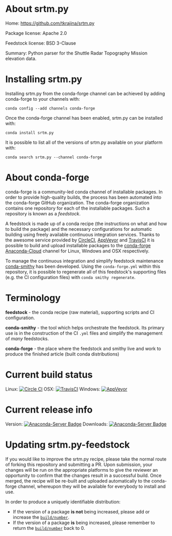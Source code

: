 About srtm.py
=============

Home: https://github.com/tkrajina/srtm.py

Package license: Apache 2.0

Feedstock license: BSD 3-Clause

Summary: Python parser for the Shuttle Radar Topography Mission elevation data.



Installing srtm.py
==================

Installing srtm.py from the conda-forge channel can be achieved by adding conda-forge to your channels with:

```
conda config --add channels conda-forge
```

Once the conda-forge channel has been enabled, srtm.py can be installed with:

```
conda install srtm.py
```

It is possible to list all of the versions of srtm.py available on your platform with:

```
conda search srtm.py --channel conda-forge
```


About conda-forge
=================

conda-forge is a community-led conda channel of installable packages.
In order to provide high-quality builds, the process has been automated into the
conda-forge GitHub organization. The conda-forge organization contains one repository 
for each of the installable packages. Such a repository is known as a *feedstock*.

A feedstock is made up of a conda recipe (the instructions on what and how to build
the package) and the necessary configurations for automatic building using freely
available continuous integration services. Thanks to the awesome service provided by
[CircleCI](https://circleci.com/), [AppVeyor](http://www.appveyor.com/)
and [TravisCI](https://travis-ci.org/) it is possible to build and upload installable
packages to the [conda-forge](https://anaconda.org/conda-forge)
[Anaconda-Cloud](http://docs.anaconda.org/) channel for Linux, Windows and OSX respectively.

To manage the continuous integration and simplify feedstock maintenance
[conda-smithy](http://github.com/conda-forge/conda-smithy) has been developed.
Using the ``conda-forge.yml`` within this repository, it is possible to regenerate all of
this feedstock's supporting files (e.g. the CI configuration files) with ``conda smithy regenerate``.


Terminology
===========

**feedstock** - the conda recipe (raw material), supporting scripts and CI configuration.

**conda-smithy** - the tool which helps orchestrate the feedstock.
                   Its primary use is in the construction of the CI ``.yml`` files
                   and simplify the management of *many* feedstocks.

**conda-forge** - the place where the feedstock and smithy live and work to
                  produce the finished article (built conda distributions)

Current build status
====================

Linux: [![Circle CI](https://circleci.com/gh/conda-forge/srtm.py-feedstock.svg?style=svg)](https://circleci.com/gh/conda-forge/srtm.py-feedstock)
OSX: [![TravisCI](https://travis-ci.org/conda-forge/srtm.py-feedstock.svg?branch=master)](https://travis-ci.org/conda-forge/srtm.py-feedstock) 
Windows: [![AppVeyor](https://ci.appveyor.com/api/projects/status/github/conda-forge/srtm-py-feedstock?svg=True)](https://ci.appveyor.com/project/conda-forge/srtm-py-feedstock/branch/master)

Current release info
====================
Version: [![Anaconda-Server Badge](https://anaconda.org/conda-forge/srtm.py/badges/version.svg)](https://anaconda.org/conda-forge/srtm.py)
Downloads: [![Anaconda-Server Badge](https://anaconda.org/conda-forge/srtm.py/badges/downloads.svg)](https://anaconda.org/conda-forge/srtm.py)


Updating srtm.py-feedstock
==========================

If you would like to improve the srtm.py recipe, please take the normal
route of forking this repository and submitting a PR. Upon submission, your changes will
be run on the appropriate platforms to give the reviewer an opportunity to confirm that the
changes result in a successful build. Once merged, the recipe will be re-built and uploaded
automatically to the conda-forge channel, whereupon they will be available for everybody to
install and use.

In order to produce a uniquely identifiable distribution:
 * If the version of a package **is not** being increased, please add or increase
   the [``build/number``](http://conda.pydata.org/docs/building/meta-yaml.html#build-number-and-string). 
 * If the version of a package **is** being increased, please remember to return
   the [``build/number``](http://conda.pydata.org/docs/building/meta-yaml.html#build-number-and-string)
   back to 0.
